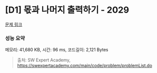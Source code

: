 # [D1] 몫과 나머지 출력하기 - 2029 

[문제 링크](https://swexpertacademy.com/main/code/problem/problemDetail.do?contestProbId=AV5QGNvKAtEDFAUq) 

### 성능 요약

메모리: 41,680 KB, 시간: 96 ms, 코드길이: 2,121 Bytes



> 출처: SW Expert Academy, https://swexpertacademy.com/main/code/problem/problemList.do